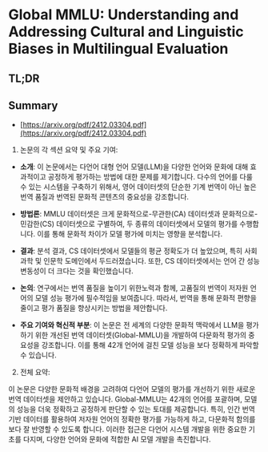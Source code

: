 # Global MMLU: Understanding and Addressing Cultural and Linguistic Biases in Multilingual Evaluation
## TL;DR
## Summary
- [https://arxiv.org/pdf/2412.03304.pdf](https://arxiv.org/pdf/2412.03304.pdf)

1. 논문의 각 섹션 요약 및 주요 기여:

- **소개**: 이 논문에서는 다언어 대형 언어 모델(LLM)을 다양한 언어와 문화에 대해 효과적이고 공정하게 평가하는 방법에 대한 문제를 제기합니다. 다수의 언어를 다룰 수 있는 시스템을 구축하기 위해서, 영어 데이터셋의 단순한 기계 번역이 아닌 높은 번역 품질과 번역된 문화적 콘텐츠의 중요성을 강조합니다.

- **방법론**: MMLU 데이터셋은 크게 문화적으로-무관한(CA) 데이터셋과 문화적으로-민감한(CS) 데이터셋으로 구별하여, 두 종류의 데이터셋에서 모델의 평가를 수행합니다. 이를 통해 문화적 차이가 모델 평가에 미치는 영향을 분석합니다.

- **결과**: 분석 결과, CS 데이터셋에서 모델들의 평균 정확도가 더 높았으며, 특히 사회 과학 및 인문학 도메인에서 두드러졌습니다. 또한, CS 데이터셋에서는 언어 간 성능 변동성이 더 크다는 것을 확인했습니다.

- **논의**: 연구에서는 번역 품질을 높이기 위한노력과 함께, 고품질의 번역이 저자원 언어의 모델 성능 평가에 필수적임을 보여줍니다. 따라서, 번역을 통해 문화적 편향을 줄이고 평가 품질을 향상시키는 방법을 제안합니다.

- **주요 기여와 혁신적 부분**: 이 논문은 전 세계의 다양한 문화적 맥락에서 LLM을 평가하기 위한 개선된 번역 데이터셋(Global-MMLU)을 개발하여 다문화적 평가의 중요성을 강조합니다. 이를 통해 42개 언어에 걸친 모델 성능을 보다 정확하게 파악할 수 있습니다.

2. 전체 요약:

이 논문은 다양한 문화적 배경을 고려하여 다언어 모델의 평가를 개선하기 위한 새로운 번역 데이터셋을 제안하고 있습니다. Global-MMLU는 42개의 언어를 포괄하며, 모델의 성능을 더욱 정확하고 공정하게 판단할 수 있는 토대를 제공합니다. 특히, 인간 번역 기반 데이터를 활용하여 저자원 언어의 정확한 평가를 가능하게 하고, 다문화적 함의를 보다 잘 반영할 수 있도록 합니다. 이러한 접근은 다언어 시스템 개발을 위한 중요한 기초를 다지며, 다양한 언어와 문화에 적합한 AI 모델 개발을 촉진합니다.